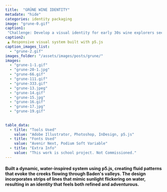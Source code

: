 ```yaml
---
title:  "GRÜNE WINE IDENTITY"
metadate: "hide"
categories: identity packaging
image: "grune-0.gif"
caption1: 
 "Challenge: Develop a visual identity for early 30s wine explorers seeking unique, modern wine experiences. The design needed to capture the natural beauty of Baden's valleys while maintaining a contemporary appeal."
caption2: 
 ▲ Responsive visual system built with p5.js
caption_images_list: 
  - "grune-2.gif"
images_folder: "/assets/images/posts/grune/"
images:
  - "grune-1-1.gif"
  - "grune-20-1.jpg"
  - "grune-66.gif"
  - "grune-111.gif"
  - "grune-333.gif"
  - "grune-13.jpeg"
  - "grune-14.gif"
  - "grune-15.jpg"
  - "grune-16.gif"
  - "grune-17.jpg"
  - "grune-19.gif"
  
  
table_data:
  - title: "Tools Used"
    value: "Adobe Illustrator, Photoshop, InDesign, p5.js"
  - title: "Fonts Used"
    value: "Avenir Next, Podium Soft Variable"
  - title: "Extra Info"
    value: "This work is school project. Not Commissioned." 
---
```

#### Built a dynamic, water-inspired system using p5.js, creating fluid patterns that evoke the creeks flowing through Baden's valleys. The design incorporates strips of lines that mimic sunlight flickering on water, resulting in an identity that feels both refined and adventurous.



<!--
<br>
↳ A flexible visual identity adapts to different aspect ratios while maintaining a consistentcy.
<br>
↳ Pistachio color is used appropriately throughout the graphics as an accent.
<br>
↳ A coaster was created using an abstract cow shape variation, incorporating traditional Italian pattern elements.
<br>
↳ For the campaign, G’ stands for Good, which connects with Australian culture: “G’day,” “G’People,” and “Great Gelato.”
<br>
↳ Merchandise was also created with the venue's heritage in mind, featuring the tagline.
-->

